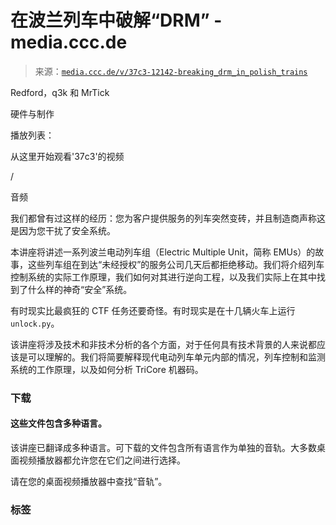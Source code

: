 <!--yml

类别：未分类

日期：2024-05-27 14:40:37

-->

# 在波兰列车中破解“DRM” - media.ccc.de

> 来源：[`media.ccc.de/v/37c3-12142-breaking_drm_in_polish_trains`](https://media.ccc.de/v/37c3-12142-breaking_drm_in_polish_trains)

Redford，q3k 和 MrTick

硬件与制作

播放列表：

从这里开始观看'37c3'的视频

/

音频

我们都曾有过这样的经历：您为客户提供服务的列车突然变砖，并且制造商声称这是因为您干扰了安全系统。

本讲座将讲述一系列波兰电动列车组（Electric Multiple Unit，简称 EMUs）的故事，这些列车组在到达“未经授权”的服务公司几天后都拒绝移动。我们将介绍列车控制系统的实际工作原理，我们如何对其进行逆向工程，以及我们实际上在其中找到了什么样的神奇“安全”系统。

有时现实比最疯狂的 CTF 任务还要奇怪。有时现实是在十几辆火车上运行`unlock.py`。

该讲座将涉及技术和非技术分析的各个方面，对于任何具有技术背景的人来说都应该是可以理解的。我们将简要解释现代电动列车单元内部的情况，列车控制和监测系统的工作原理，以及如何分析 TriCore 机器码。

### 下载

#### 这些文件包含多种语言。

该讲座已翻译成多种语言。可下载的文件包含所有语言作为单独的音轨。大多数桌面视频播放器都允许您在它们之间进行选择。

请在您的桌面视频播放器中查找“音轨”。

### 标签
